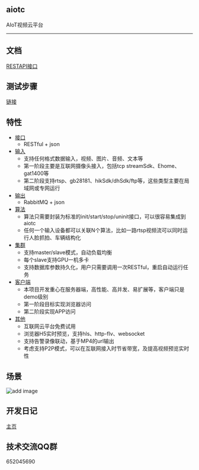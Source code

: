 ## aiotc
AIoT视频云平台
****

## 文档
[RESTAPI接口](https://debugger999.github.io/aiotc/doc/html/index.html)

## 测试步骤
[链接](https://debugger999.github.io/2020/06/29/js-version)

## 特性
* [接口](#文本)
    * RESTful + json
* [输入](#文本)
    * 支持任何格式数据输入，视频、图片、音频、文本等
    * 第一阶段主要是互联网摄像头接入，包括tcp streamSdk、Ehome、gat1400等
    * 第二阶段支持rtsp、gb28181、hikSdk/dhSdk/ftp等，这些类型主要在局域网或专网运行
* [输出](#文本)
    * RabbitMQ + json
* [算法](#文本)
    * 算法只需要封装为标准的init/start/stop/uninit接口，可以很容易集成到aiotc
    * 任何一个输入设备都可以关联N个算法，比如一路rtsp视频流可以同时运行人脸抓拍、车辆结构化
* [集群](#文本)
    * 支持master/slave模式，自动负载均衡
    * 每个slave支持GPU一机多卡
    * 支持数据库参数持久化，用户只需要调用一次RESTful，重启自动运行任务
* [客户端](#文本)
    * 本项目开发重心在服务器端，高性能、高并发、易扩展等，客户端只是demo级别
    * 第一阶段目标实现浏览器访问
    * 第二阶段实现APP访问
* [其他](#文本)
    * 互联网云平台免费试用
    * 浏览器H5实时预览，支持hls、http-flv、websocket
    * 支持告警录像联动，基于MP4的url输出
    * 考虑支持P2P模式，可以在互联网接入时节省带宽，及提高视频预览实时性

## 场景
![add image](https://github.com/debugger999/aiotc/raw/master/doc/img/aiotc.jpg)

## 开发日记
[主页](https://debugger999.github.io)

## 技术交流QQ群
652045690
